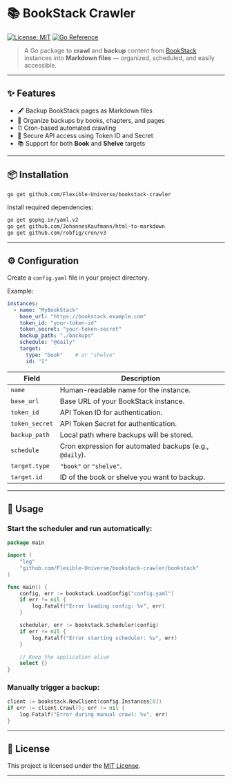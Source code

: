 # 📚 BookStack Crawler

[![License: MIT](https://img.shields.io/badge/License-MIT-yellow.svg)](https://opensource.org/licenses/MIT)
[![Go Reference](https://pkg.go.dev/badge/github.com/yourusername/bookstack-crawler.svg)](https://pkg.go.dev/github.com/yourusername/bookstack-crawler)

> A Go package to **crawl** and **backup** content from [BookStack](https://www.bookstackapp.com/) instances into **Markdown files** — organized, scheduled, and easily accessible.

---

## ✨ Features

- 🖋 Backup BookStack pages as Markdown files
- 📂 Organize backups by books, chapters, and pages
- ⏰ Cron-based automated crawling
- 🔐 Secure API access using Token ID and Secret
- 📚 Support for both **Book** and **Shelve** targets

---

## 📦 Installation

```bash
go get github.com/Flexible-Universe/bookstack-crawler
```

Install required dependencies:

```bash
go get gopkg.in/yaml.v2
go get github.com/JohannesKaufmann/html-to-markdown
go get github.com/robfig/cron/v3
```

---

## ⚙️ Configuration

Create a `config.yaml` file in your project directory.

Example:

```yaml
instances:
  - name: "MyBookStack"
    base_url: "https://bookstack.example.com"
    token_id: "your-token-id"
    token_secret: "your-token-secret"
    backup_path: "./backups"
    schedule: "@daily"
    target:
      type: "book"    # or "shelve"
      id: "1"
```

| Field         | Description                                               |
| ------------- | ---------------------------------------------------------- |
| `name`        | Human-readable name for the instance.                      |
| `base_url`    | Base URL of your BookStack instance.                        |
| `token_id`    | API Token ID for authentication.                            |
| `token_secret`| API Token Secret for authentication.                        |
| `backup_path` | Local path where backups will be stored.                    |
| `schedule`    | Cron expression for automated backups (e.g., `@daily`).     |
| `target.type` | `"book"` or `"shelve"`.                                      |
| `target.id`   | ID of the book or shelve you want to backup.                 |

---

## 🚀 Usage

### Start the scheduler and run automatically:

```go
package main

import (
	"log"
	"github.com/Flexible-Universe/bookstack-crawler/bookstack"
)

func main() {
	config, err := bookstack.LoadConfig("config.yaml")
	if err != nil {
		log.Fatalf("Error loading config: %v", err)
	}

	scheduler, err := bookstack.Scheduler(config)
	if err != nil {
		log.Fatalf("Error starting scheduler: %v", err)
	}

	// Keep the application alive
	select {}
}
```

### Manually trigger a backup:

```go
client := bookstack.NewClient(config.Instances[0])
if err := client.Crawl(); err != nil {
	log.Fatalf("Error during manual crawl: %v", err)
}
```

---

## 📝 License

This project is licensed under the [MIT License](https://github.com/Flexible-Universe/bookstack-crawler?tab=MIT-1-ov-file).

---
